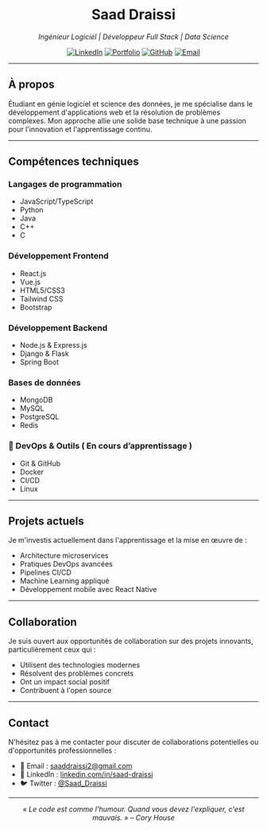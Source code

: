 <!-- Saad Draissi - Profil Professionnel -->
<div align="center">
  <h1>Saad Draissi</h1>
  <p><i>Ingénieur Logiciel | Développeur Full Stack | Data Science</i></p>

[![LinkedIn](https://img.shields.io/badge/LinkedIn-0077B5?style=for-the-badge&logo=linkedin&logoColor=white)](https://linkedin.com/in/saad-draissi)
[![Portfolio](https://img.shields.io/badge/Portfolio-000000?style=for-the-badge&logo=About.me&logoColor=white)](https://saad-draissi.vercel.app/)
[![GitHub](https://img.shields.io/badge/GitHub-100000?style=for-the-badge&logo=github&logoColor=white)](https://github.com/Draissi_Saad)
[![Email](https://img.shields.io/badge/Email-D14836?style=for-the-badge&logo=gmail&logoColor=white)](mailto:saad.draissi.contact@gmail.com)
</div>

---

## À propos

Étudiant en génie logiciel et science des données, je me spécialise dans le développement d'applications web et la résolution de problèmes complexes. Mon approche allie une solide base technique à une passion pour l'innovation et l'apprentissage continu.

---

## Compétences techniques

### Langages de programmation
- JavaScript/TypeScript
- Python
- Java
- C++
- C

### Développement Frontend
- React.js
- Vue.js
- HTML5/CSS3
- Tailwind CSS
- Bootstrap

### Développement Backend
- Node.js & Express.js
- Django & Flask
- Spring Boot

### Bases de données
- MongoDB
- MySQL
- PostgreSQL
- Redis

### 🔧 DevOps & Outils ( En cours d’apprentissage )
- Git & GitHub
- Docker
- CI/CD
- Linux

---

## Projets actuels

Je m'investis actuellement dans l'apprentissage et la mise en œuvre de :
- Architecture microservices
- Pratiques DevOps avancées
- Pipelines CI/CD
- Machine Learning appliqué
- Développement mobile avec React Native

---

## Collaboration

Je suis ouvert aux opportunités de collaboration sur des projets innovants, particulièrement ceux qui :
- Utilisent des technologies modernes
- Résolvent des problèmes concrets
- Ont un impact social positif
- Contribuent à l'open source

---

## Contact

N'hésitez pas à me contacter pour discuter de collaborations potentielles ou d'opportunités professionnelles :

- 📧 Email : [saaddraissi2@gmail.com](mailto:saaddraissi2@gmail.com)
- 💼 LinkedIn : [linkedin.com/in/saad-draissi](https://www.linkedin.com/in/draissi-saad-b45402222/)
- 🐦 Twitter : [@Saad_Draissi](https://x.com/saa37545)


---

<div align="center">
  <p><i>« Le code est comme l'humour. Quand vous devez l'expliquer, c'est mauvais. » – Cory House</i></p>
</div>
